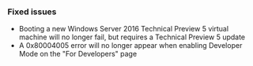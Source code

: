 ### Fixed issues
- Booting a new Windows Server 2016 Technical Preview 5 virtual machine will no longer fail, but requires a Technical Preview 5 update
- A 0x80004005 error will no longer appear when enabling Developer Mode on the "For Developers" page
